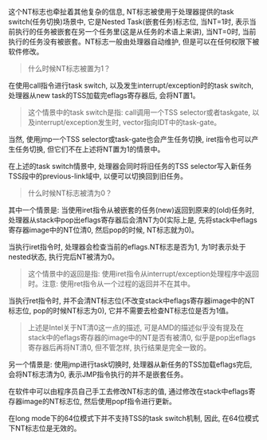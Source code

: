 
<!-- @import "[TOC]" {cmd="toc" depthFrom=1 depthTo=6 orderedList=false} -->

<!-- code_chunk_output -->



<!-- /code_chunk_output -->

这个NT标志也牵扯着其他复杂的信息, NT标志被使用于处理器提供的task switch(任务切换)场景中, 它是Nested Task(嵌套任务)标志位, 当NT=1时, 表示当前执行的任务被嵌套在另一个任务里(这是从任务的术语上来讲), 当NT=0时, 当前执行的任务没有被嵌套。NT标志一般由处理器自动维护, 但是可以在任何权限下被软件修改。

>什么时候NT标志被置为1？

在使用call指令进行task switch, 以及发生interrupt/exception时的task switch, 处理器从new task的TSS加载完eflags寄存器后, 会将NT置1。

>这个情景中的task switch是指: call调用一个TSS selector或者taskgate, 以及interrupt/exception发生时, vector指向IDT中的task-gate。

当然, 使用jmp一个TSS selector或task-gate也会产生任务切换, iret指令也可以产生任务切换, 但它们不在上述将NT置为1的情景中。

在上述的task switch情景中, 处理器会同时将旧任务的TSS selector写入新任务TSS段中的previous-link域中, 以便可以切换回到旧任务。

>什么时候NT标志被清为0？

其中一个情景是: 当使用iret指令从被嵌套的任务(new)返回到原来的(old)任务时, 处理器从stack中pop出eflags寄存器后会清NT为0(实际上是, 先将stack中eflags寄存器image中的NT位清0, 然后pop的时候, NT标志就为0)。

当执行iret指令时, 处理器会检查当前的eflags.NT标志是否为1, 为1时表示处于nested状态, 执行完后NT被清为0。

>这个情景中的返回是指: 使用iret指令从interrupt/exception处理程序中返回时。注意: 使用ret指令从一个过程的返回并不在其中。

当执行ret指令时, 并不会清NT标志位(不改变stack中eflags寄存器image中的NT标志位, pop的时候NT标志为0), 它并不需要去检查NT标志位是否为1值。

>上述是Intel关于NT清0这一点的描述, 可是AMD的描述似乎没有提及在stack中的eflags寄存器的image中的NT是否有被清0, 似乎是pop出eflags寄存器后再将NT清0, 但不管怎样, 执行结果是完全一致的。

另一个情景是: 使用jmp进行task切换时, 处理器从新任务的TSS加载eflags完后, 会将NT标志清为0, 表示JMP指令执行的并不是嵌套任务。

在软件中可以由程序员自己手工去修改NT标志的值, 通过修改在stack中eflags寄存器image的NT标志位, 然后使用popf指令进行更新。

在long mode下的64位模式下并不支持TSS的task switch机制, 因此, 在64位模式下NT标志位是无效的。